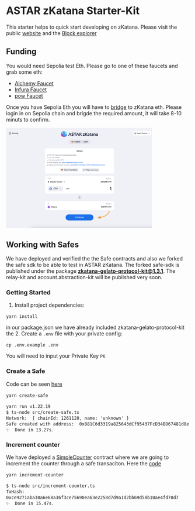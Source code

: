 
# ASTAR zKatana Starter-Kit

This starter helps to quick start developing on zKatana.
Please visit the public [website](https://raas.gelato.network/rollups/details/public/zkatana) and the [Block explorer](https://zkatana.blockscout.com/)

## Funding
You would need Sepolia test Eth. Please go to one of these faucets and grab some eth:

- [Alchemy Faucet](https://sepoliafaucet.com/)
- [Infura Faucet](https://www.infura.io/faucet/sepolia)
- [pow Faucet](https://sepolia-faucet.pk910.de/)

Once you have Sepolia Eth you will have to [bridge](https://bridge.zkatana.gelato.digital/) to zKatana eth. Please login in on Sepolia chain and brigde the required amount, it will take 8-10 minuts to confirm.

<img src="./docs/bridge.png" width="400">


## Working with Safes

We have deployed and verified the the Safe contracts and also we forked the safe sdk to be able to test in ASTAR zKatana. 
The forked safe-sdk is published under the package  **zkatana-gelato-protocol-kit@1.3.1**. The relay-kit and account.abstraction-kit will be published very soon.

### Getting Started

1. Install project dependencies:
```
yarn install
```
in our package.json we have already included zkatana-gelato-protocol-kit
the 
2. Create a `.env` file with your private config:
```
cp .env.example .env
```
You will need to input your Private Key `PK`




### Create a Safe
Code can be seen [here](./src/create-safe.ts#L19) 

```shell
yarn create-safe
```

```shell
yarn run v1.22.19
$ ts-node src/create-safe.ts
Network:  { chainId: 1261120, name: 'unknown' }
Safe created with address:  0x881C6d3319a825643dCf95437FcD34BD67481d8e
✨  Done in 13.27s.
```

### Increment counter
We have deployed a [SimpleCounter](https://zkatana.blockscout.com/address/0x47A9064a8D242860ABb43FC8340B3680487CC088) contract  where we are going to increment the counter through a safe transaciton.
Here the [code](./src/increment-counter.ts#L35) 

```shell
yarn increment-counter
```

```shell
$ ts-node src/increment-counter.ts
TxHash:  0xce9271aba30a6e68a36f3ce75690ea63e2258d7d9a1d2bb69d58b10ae4fd70d7
✨  Done in 15.47s.
```

